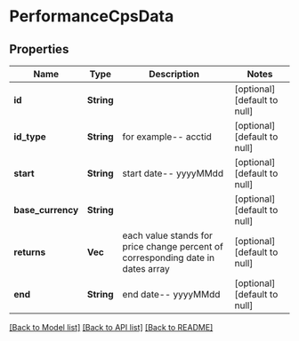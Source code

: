 # PerformanceCpsData

## Properties
Name | Type | Description | Notes
------------ | ------------- | ------------- | -------------
**id** | **String** |  | [optional] [default to null]
**id_type** | **String** | for example-- acctid | [optional] [default to null]
**start** | **String** | start date-- yyyyMMdd | [optional] [default to null]
**base_currency** | **String** |  | [optional] [default to null]
**returns** | **Vec<f32>** | each value stands for price change percent of corresponding date in dates array | [optional] [default to null]
**end** | **String** | end date-- yyyyMMdd | [optional] [default to null]

[[Back to Model list]](../README.md#documentation-for-models) [[Back to API list]](../README.md#documentation-for-api-endpoints) [[Back to README]](../README.md)


